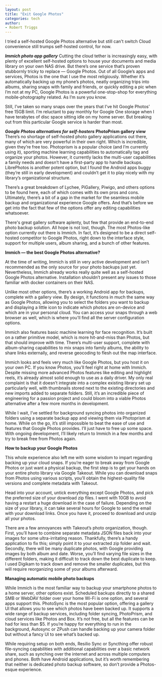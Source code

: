 ```yaml
---
layout: post
title: "Exit Google Photos"
categories: tech
author: 
- Robert Triggs
---
```




I tried a self-hosted Google Photos alternative but still can't switch
Cloud convenience still trumps self-hosted control, for now.



***Immich photo app gallery***
Cutting the cloud tether is increasingly easy, with plenty of excellent self-hosted options to house your documents and media library on your own NAS drive. But there’s one service that’s proven stubbornly tricky to replace — Google Photos. Out of all Google’s apps and services, Photos is the one that I use the most religiously. Whether it’s automatically backing up my phone’s photos, neatly organizing trips into albums, sharing snaps with family and friends, or quickly editing a pic when I’m not at my PC, Google Photos is a powerful one-stop-shop for everything mobile-photography related. As I’m sure you know.


Still, I’ve taken so many snaps over the years that I’ve hit Google Photos’ free 15GB limit. I’m reluctant to pay monthly for Google One storage when I have terabytes of disc space sitting idle on my home server. But breaking out from this particular Google service is harder than most.

***Google Photos alternatives for self-hosters***
**PhotoPrism gallery view**
There’s no shortage of self-hosted photo gallery applications out there, many of which are very powerful in their own right. Which is incredible, given they’re free too. Photoprism is a popular choice (and I’m currently using it), sporting machine learning capabilities to automatically tag and organize your photos. However, it currently lacks the multi-user capabilities a family needs and doesn’t have a first-party app to handle backups. LibrePhotos is another potent option, but I found the Android apps buggy (they’re still in early development) and couldn’t get it to play nicely with my library’s organizational structure.

There’s a great breakdown of Lychee, PiGallery, Piwigo, and others options to be found here, each of which comes with its own pros and cons. Ultimately, there’s a bit of a gap in the market for the seamless mobile backup and organizational experience Google offers. And that’s before we get into the fact that few of the options offer any editing capabilities whatsoever.

There's great gallery software aplenty, but few that provide an end-to-end photo backup solution.
All hope is not lost, though. The most Photos-like option currently out there is Immich. In fact, it’s designed to be a direct self-hosted competitor to Google Photos, right down to the interface style, support for multiple users, album sharing, and a bunch of other features.

**Immich — the best Google Photos alternative?**

At the time of writing, Immich is still in very active development and isn’t recommended as the only source for your photo backups just yet. Nevertheless, Immich already works really quite well as a self-hosted Google Photos alternative. Installation shouldn’t present any issues to those familiar with docker containers on their NAS.

Unlike most other options, there’s a working Android app for backups, complete with a gallery view. By design, it functions in much the same way as Google Photos, allowing you to select the folders you want to backup and displaying a little icon to indicate which photos are on-device and which are in your personal cloud. You can access your snaps through a web browser as well, which is where you’ll find all the server configuration options.

Immich also features basic machine learning for face recognition. It’s built on a rather primitive model, which is more hit-and-miss than Photos, but that should improve with time. There’s multi-user support, complete with album-sharing capabilities to mix snaps into family albums, the ability to share links externally, and reverse geocoding to flesh out the map interface.

Immich looks and feels very much like Google Photos, but you host it on your own PC.
If you know Photos, you’ll feel right at home with Immich. Despite missing more advanced Photos features like editing and highlight reels, it’s already almost solid enough to use as a daily driver. My only real complaint is that it doesn’t integrate into a complex existing library set up particularly well, with thumbnails stored next to the existing directories and new imports added to separate folders. Still, it’s an incredible piece of engineering for a passion project and could bloom into a viable Photos alternative after a few more months in development.

While I wait, I’ve settled for background syncing photos into organized folders using a separate backup app and viewing them via Photoprism at home. While on the go, it’s still impossible to beat the ease of use and features that Google Photos provides. I’ll just have to free up some space. With ongoing development, I’ll likely return to Immich in a few months and try to break free from Photos again.

**How to backup your Google Photos**

This whole experience also left me with some wisdom to impart regarding backing up your cloud snaps. If you’re eager to break away from Google Photos or just want a physical backup, the first step is to get your hands on your entire photo library via Google Takeout. While you can download snaps from Photos using various scripts, you’ll obtain the highest-quality file versions and complete metadata with Takeout.

Head into your account, untick everything except Google Photos, and pick the preferred size of your download zip files. I went with 10GB to avoid having a restart a huge download in the case of failure. Depending on the size of your library, it can take several hours for Google to send the email with your download links. Once you have it, proceed to download and unzip all your photos.

There are a few annoyances with Takeout’s photo organization, though. First, you’ll have to combine separate metadata JSON files back into your images for some ultra-irritating reason. Thankfully, there’s a handy application to fix this; simply point it to your extracted zip folder and wait. Secondly, there will be many duplicate photos, with Google providing images by both album and date. Worse, you’ll find varying file sizes in the different folders, making it difficult to track down the best duplicate to keep. I used Digikam to track down and remove the smaller duplicates, but this will require reorganizing some of your albums afterward.

**Managing automatic mobile photo backups**

While Immich is the most familiar way to backup your smartphone photos to a home server, other options exist. Scheduled backups directly to a shared SMB or WebDAV folder over your home Wi-Fi is one option, and several apps support this. PhotoSync is the most popular option, offering a gallery UI that allows you to see which photos have been backed up. It supports a wide range of backup services, including folder syncing, PhotoPrism, and cloud services like Photos and Box. It’s not free, but all the features can be had for less than $5. If you’re happy for everything to run in the background, Autosync or ZPush can handle backing up your camera folder but without a fancy UI to see what’s backed up.

While requiring setup on both ends, Resilio Sync or Syncthing offer robust file-syncing capabilities with additional capabilities over a basic network share, such as synching over the internet and across multiple computers and phones. Both have Android applications, but it’s worth remembering that neither is dedicated photo backup software, so don’t provide a Photos-esque experience.